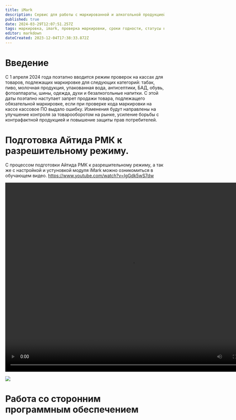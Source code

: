 ```yaml
---
title: iMark
description: Сервис для работы с маркированной и алкогольной продукцией
published: true
date: 2024-03-29T12:07:51.257Z
tags: маркировка, imark, проверка маркировки, сроки годности, статусы км
editor: markdown
dateCreated: 2023-12-04T17:38:33.872Z
---
```


# Введение
С 1 апреля 2024 года поэтапно вводится режим проверок на кассах для товаров, подлежащих маркировке для следующих категорий: табак, пиво, молочная продукция, упакованная вода, антисептики, БАД, обувь, фотоаппараты, шины, одежда, духи и безалкогольные напитки.
С этой даты поэтапно наступает запрет продажи товара, подлежащего обязательной маркировке, если при проверке кода маркировки на кассе кассовое ПО выдало ошибку. Изменения будут направлены на улучшение контроля за товарооборотом на рынке, усиление борьбы с контрафактной продукцией и повышение защиты прав потребителей.

# Подготовка Айтида РМК к разрешительному режиму.
С процессом подготовки Айтида РМК к разрешительному режиму, а так же с настройкой и устуновкой модуля iMark можно озникомиться в обучающем видео.
https://www.youtube.com/watch?v=IgGdk5wS7dw

<video width="800" height="600" controls>
  <source src="https://youtu.be/IgGdk5wS7dw" type="video/mp4">
</video>

[![](https://youtu.be/IgGdk5wS7dw)](https://youtu.be/IgGdk5wS7dw)

# Работа со сторонним программным обеспечением

